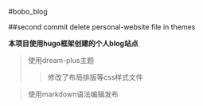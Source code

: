 #bobo_blog

##second commit delete personal-website file in themes

**本项目使用hugo框架创建的个人blog站点**

>使用dream-plus主题
>>修改了布局排版等css样式文件

>使用markdown语法编辑发布



